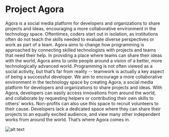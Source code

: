 # Project Agora
Agora is a social media platform for developers and organizations to share projects and ideas, encouraging a more collaborative environment in the technology space.
Oftentimes, coders start out in isolation, as institutions often do not teach the skills needed to evaluate diverse perspectives or work as part of a team. Agora aims to change how programming is approached by connecting skilled technologists with projects and teams that need their help. In providing a place where teams can share their ideas with the world, Agora aims to unite people around a vision of a better, more technologically advanced world.
Programming is not often viewed as a social activity, but that’s far from reality -- teamwork is actually a key aspect of being a successful developer. We aim to encourage a more collaborative environment in the technology space by creating Agora, a social media platform for developers and organizations to share projects and ideas. 
With Agora, developers can easily access innovations from around the world, and collaborate by requesting helpers or contributing their own skills to others’ works. Non-profits can also use this space to recruit volunteers to their cause. 
Developers lack a dedicated space where they can share their projects to an equally excited audience, and view many other independent works from around the world. That’s where Agora comes in.

![alt text](https://miro.medium.com/max/859/1*QZFK0Qv33dH2HNEm1X_XZg.png)
